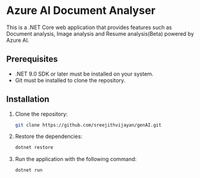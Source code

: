 # Azure AI Document Analyser

This is a .NET Core web application that provides features such as Document analysis, Image analysis and Resume analysis(Beta) powered by Azure AI.

## Prerequisites

- .NET 9.0 SDK or later must be installed on your system.
- Git must be installed to clone the repository.

## Installation

1. Clone the repository:
   ```bash
   git clone https://github.com/sreejithvijayan/genAI.git

2. Restore the dependencies:
   ```bash
   dotnet restore

3. Run the application with the following command:
   ```bash
   dotnet run
